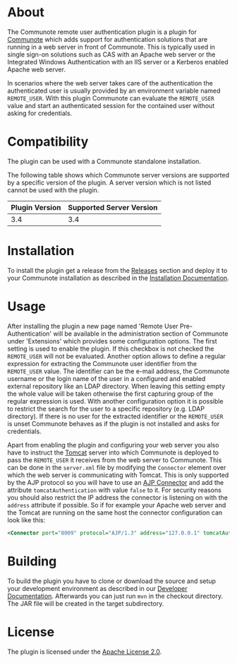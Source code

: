 # About
The Communote remote user authentication plugin is a plugin for [Communote](https://github.com/Communote/communote-server) which adds support 
for authentication solutions that are running in a web server in front of Communote. This is typically used in single sign-on solutions such as 
CAS with an Apache web server or the Integrated Windows Authentication with an IIS server or a Kerberos enabled Apache web server.

In scenarios where the web server takes care of the authentication the authenticated user is usually provided by an environment variable named 
```REMOTE_USER```. With this plugin Communote can evaluate the ```REMOTE_USER``` value and start an authenticated session for the contained 
user without asking for credentials.

# Compatibility
The plugin can be used with a Communote standalone installation.

The following table shows which Communote server versions are supported by a specific version of the plugin. A server version which 
is not listed cannot be used with the plugin.

| Plugin Version  | Supported Server Version |
| ------------- | ------------- |
| 3.4  | 3.4  |

# Installation
To install the plugin get a release from the [Releases](https://github.com/Communote/communote-plugin-remote-user-authentication/releases) 
section and deploy it to your Communote installation as described in the 
[Installation Documentation](http://communote.github.io/doc/install_extensions.html).

# Usage
After installing the plugin a new page named 'Remote User Pre-Authentication' will be available in the administration section of Communote 
under 'Extensions' which provides some configuration options. The first setting is used to enable the plugin. If this checkbox is not checked 
the ```REMOTE_USER``` will not be evaluated. Another option allows to define a regular expression for extracting the Communote user identifier 
from the ```REMOTE_USER``` value. The identifier can be the e-mail address, the Communote username or the login name of the user in a 
configured and enabled external repository like an LDAP directory. When leaving this setting empty the whole value will be taken otherwise the 
first capturing group of the regular expression is used. With another configuration option it is possible to restrict the search for the user 
to a specific repository (e.g. LDAP directory). If there is no user for the extracted identifier or the ```REMOTE_USER``` is unset Communote 
behaves as if the plugin is not installed and asks for credentials.

Apart from enabling the plugin and configuring your web server you also have to instruct the [Tomcat](http://tomcat.apache.org/) server 
into which Communote is deployed to pass the ```REMOTE_USER``` it receives from the web server to Communote. This can be done in the 
```server.xml``` file by modifying the ```Connector``` element over which the web server is communicating with Tomcat. This is only 
supported by the AJP protocol so you will have to use an [AJP Connector](https://tomcat.apache.org/tomcat-8.0-doc/config/ajp.html) and 
add the attribute ```tomcatAuthentication``` with value ```false``` to it. For security reasons you should also restrict the IP address 
the connector is listening on with the ```address``` attribute if possible. So if for example your Apache web server 
and the Tomcat are running on the same host the connector configuration can look like this:
 
```xml
<Connector port="8009" protocol="AJP/1.3" address="127.0.0.1" tomcatAuthentication="false" />
```

# Building
To build the plugin you have to clone or download the source and setup your development environment as described in our 
[Developer Documentation](http://communote.github.io/doc/dev_preparation.html). Afterwards you can just run ```mvn``` in the checkout 
directory. The JAR file will be created in the target subdirectory.

# License
The plugin is licensed under the [Apache License 2.0](http://www.apache.org/licenses/LICENSE-2.0).
